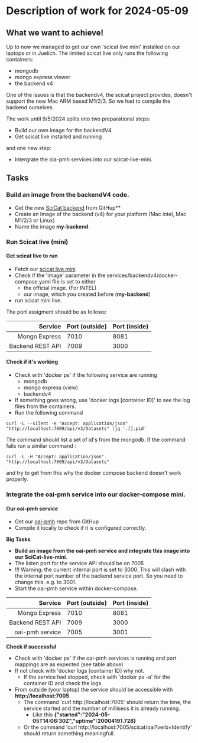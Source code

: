 # Description of work for 2024-05-09

## What we want to achieve!

Up to now we managed to get our own 'scicat live mini' installed on our laptops or in Juelich. 
The limited scicat live only runs the following containers:
* mongodb
* mongo express viewer
* the backend v4

One of the issues is that the backendv4, the scicat project provides, doesn't support the new Mac ARM based M1/2/3. So we had to compile the backend ourselves.

The work until 9/5/2024 splits into two preparational steps:
* Build our own image for the backendV4
* Get scicat live installed and running
  
and one new step:
* Intergrate the oia-pmh services into our scicat-live-mini.

## Tasks

### Build an image from the backendV4 code.
 * Get the new [SciCat backend](https://github.com/SciCatProject/scicat-backend-next) from GitHup**
 * Create an Image of the backend (v4) for your platform (Mac intel, Mac M1/2/3 or Linux)
 * Name the image **my-backend**.

### Run Scicat live (mini)

#### Get scicat live to run
* Fetch our [scicat live mini](https://github.com/PatrickFuhrmann-HTWBerlin/scicatlive-mini.git)
* Check if the 'image' parameter in the services/backendv4/docker-compose.yaml file is set to either
  - the official image. (For INTEL)
  - our image, which you created before (**my-backend**)
* run scicat mini live.

The port assigment should be as follows:

Service | Port (outside) | Port (inside)
-------:|------|-------
 Mongo Express | 7010 | 8081 
 Backend REST API | 7009 | 3000

#### Check if it's working
* Check with 'docker ps' if the following service are running
   - mongodb
   - mongo express (view)
   - backendv4
* If something goes wrong, use 'docker logs [container ID]' to see the log files from the containers.
* Run the following command
```
curl -L --silent -H "Accept: application/json" "http://localhost:7009/api/v3/Datasets" |jq '.[].pid'
```
The command should list a set of id's from the mongodb. 
If the command fails run a similar command :
```
curl -L -H "Accept: application/json" "http://localhost:7009/api/v3/Datasets"
```
and try to get from this why the docker compose backend doesn't work properly.

### Integrate the oai-pmh service into our docker-compose mini.

#### Our oai-pmh service
* Get our [oai-pmh](https://github.com/PatrickFuhrmann-HTWBerlin/oai-pmh-service) repo from GitHup
* Compile it locally to check if it is configured correctly.

**Big Tasks**
* **Build an image from the oai-pmh service and integrate this image into our SciCat-live-mini**.
* The listen port for the service API should be on 7005
* !!! Warning: the current internal port is set to 3000. This will clash with the internal port number of the backend service port. So you need to change this. e.g. to 3001.
* Start the oai-pmh service within docker-compose.

Service | Port (outside) | Port (inside)
-------:|------|-------
 Mongo Express | 7010 | 8081 
 Backend REST API | 7009 | 3000
 oai-pmh service | 7005 | 3001
 
**Check if successful**
* Check with 'docker ps' if the oai-pmh services is running and port mappings are as expected (see table above)
* If not check with 'docker logs [container ID] why not.
   * If the service had stopped, check with 'docker ps -a' for the container ID and check the logs.
* From outside (your laptop) the service should be accessible with **http://localhost:7005**
  * The command 'curl http://localhost:7005' should return the time, the service started and the number of millisecs it is already running.
    * Like this **{"started":"2024-05-05T14:06:30Z","uptime":20004191.728}**
  * Or the command 'curl http://localhost:7005/scicat/oai?verb=Identify' should return something meaningfull.
 
 
 
